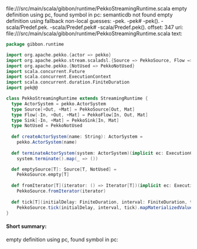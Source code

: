 file://<WORKSPACE>/src/main/scala/gibbon/runtime/PekkoStreamingRuntime.scala
empty definition using pc, found symbol in pc: 
semanticdb not found
empty definition using fallback
non-local guesses:
	 -pek.
	 -pek#
	 -pek().
	 -scala/Predef.pek.
	 -scala/Predef.pek#
	 -scala/Predef.pek().
offset: 347
uri: file://<WORKSPACE>/src/main/scala/gibbon/runtime/PekkoStreamingRuntime.scala
text:
```scala
package gibbon.runtime

import org.apache.pekko.{actor => pekko}
import org.apache.pekko.stream.scaladsl.{Source => PekkoSource, Flow => PekkoFlow, Sink => PekkoSink}
import org.apache.pekko.{NotUsed => PekkoNotUsed}
import scala.concurrent.Future
import scala.concurrent.ExecutionContext
import scala.concurrent.duration.FiniteDuration
import pek@@

class PekkoStreamingRuntime extends StreamingRuntime {
  type ActorSystem = pekko.ActorSystem
  type Source[+Out, +Mat] = PekkoSource[Out, Mat]
  type Flow[-In, +Out, +Mat] = PekkoFlow[In, Out, Mat]
  type Sink[-In, +Mat] = PekkoSink[In, Mat]
  type NotUsed = PekkoNotUsed
  
  def createActorSystem(name: String): ActorSystem = 
    pekko.ActorSystem(name)
  
  def terminateActorSystem(system: ActorSystem)(implicit ec: ExecutionContext): Future[Unit] = 
    system.terminate().map(_ => ())

  def emptySource[T]: Source[T, NotUsed] = 
    PekkoSource.empty[T]
  
  def fromIterator[T](iterator: () => Iterator[T])(implicit ec: ExecutionContext): Source[T, NotUsed] = 
    PekkoSource.fromIterator(iterator)
  
  def tick[T](initialDelay: FiniteDuration, interval: FiniteDuration, tick: T)(implicit ec: ExecutionContext): Source[T, NotUsed] = 
    PekkoSource.tick(initialDelay, interval, tick).mapMaterializedValue(_ => pekko.Actor.Cancellable)
}
```


#### Short summary: 

empty definition using pc, found symbol in pc: 